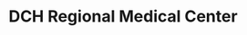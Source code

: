 ---
layout: base
permalink: locations/{{ Alabama | slug }}/{{ East Tuscaloosa | slug }}/{{ DCH Regional Medical Center | punc | slug }}/
tags: locations
title: DCH Regional Medical Center
---